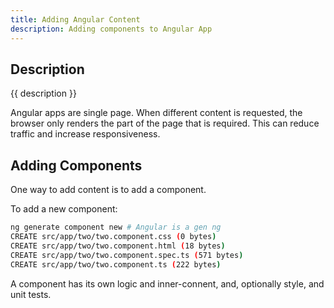 ```yaml
---
title: Adding Angular Content
description: Adding components to Angular App
---
```


## Description

{{ description }}

Angular apps are single page.  When different content is requested, the browser only renders the part of the page that is required.  This can reduce traffic and increase responsiveness.

## Adding Components

One way to add content is to add a component.  

To add a new component:

```bash
ng generate component new # Angular is a gen ng
CREATE src/app/two/two.component.css (0 bytes)
CREATE src/app/two/two.component.html (18 bytes)
CREATE src/app/two/two.component.spec.ts (571 bytes)
CREATE src/app/two/two.component.ts (222 bytes)
```

A component has its own logic and inner-connent, and, optionally style, and unit tests.
